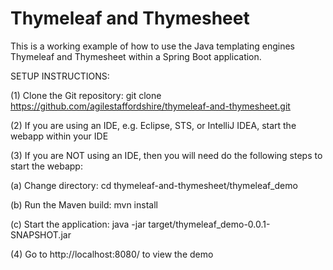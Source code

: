 # Thymeleaf and Thymesheet

This is a working example of how to use the Java templating engines Thymeleaf and Thymesheet within a Spring Boot application.


SETUP INSTRUCTIONS:

(1) Clone the Git repository: git clone https://github.com/agilestaffordshire/thymeleaf-and-thymesheet.git

(2) If you are using an IDE, e.g. Eclipse, STS, or IntelliJ IDEA, start the webapp within your IDE

(3) If you are NOT using an IDE, then you will need do the following steps to start the webapp:

(a) Change directory: cd thymeleaf-and-thymesheet/thymeleaf_demo

(b) Run the Maven build: mvn install

(c) Start the application: java -jar target/thymeleaf_demo-0.0.1-SNAPSHOT.jar

(4) Go to http://localhost:8080/ to view the demo
